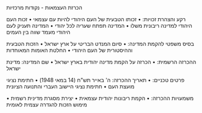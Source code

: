 הכרזת העצמאות - נקודות מרכזיות

רקע והצהרת זכויות:
• זכותו הטבעית של העם היהודי להיות עם עצמאי
• זכות העם היהודי למדינה ריבונית משלו
• המדינה תפתח שעריה לכל יהודי
• המדינה תעניק לעם היהודי מעמד שווה בין העמים

בסיס משפטי להקמת המדינה:
• סיום המנדט הבריטי על ארץ ישראל
• הזכות הטבעית וההיסטורית של העם היהודי
• החלטת האומות המאוחדות

ההכרזה הרשמית:
• הכרזה על הקמת מדינה יהודית בארץ ישראל
• שם המדינה: מדינת ישראל

פרטים טכניים:
• תאריך ההכרזה: ה' באייר תש"ח (14 במאי 1948)
• חתימת נציגי מועצת העם
• חתימת נציגי היישוב העברי והתנועה הציונית

משמעויות ההכרזה:
• הקמת ריבונות יהודית עצמאית
• יצירת מסגרת מדינית רשמית
• מימוש הזכות להגדרה עצמית לאומית
